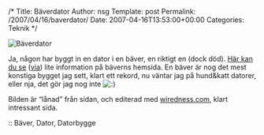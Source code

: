 /*
 Title: Bäverdator
 Author: nsg
 Template: post
 Permalink: /2007/04/16/baverdator/
 Date: 2007-04-16T13:53:00+00:00
 Categories: Teknik
*/
<div class="middle">
  <img id="image394" src="http://cdn.junkpile.se/2007/04/1176731214_1176731195_img_1359.png" alt="Bäverdator" />
</div>

Ja, någon har byggt in en dator i en bäver, en riktigt en (dock död). [Här kan du se][1] ([via][2]) lite information på bäverns hemsida. En bäver är nog det mest konstiga bygget jag sett, klart ett rekord, nu väntar jag på hund&#038;katt datorer, eller nja, det gör jag nog inte <img src="http://nsg.cc/wp-includes/images/smilies/icon_smile.gif" alt=":)" class="wp-smiley" /> 

Bilden är &#8220;lånad&#8221; från sidan, och editerad med [wiredness.com][3], klart intressant sida.

:: Bäver, Dator, Datorbygge

<small></small>

 [1]: http://yourpsychogirlfriend.com/beav/
 [2]: http://pc.feber.se/feber/art/16958/pc_i_uppstoppad_bver/
 [3]: http://www.wiredness.com/